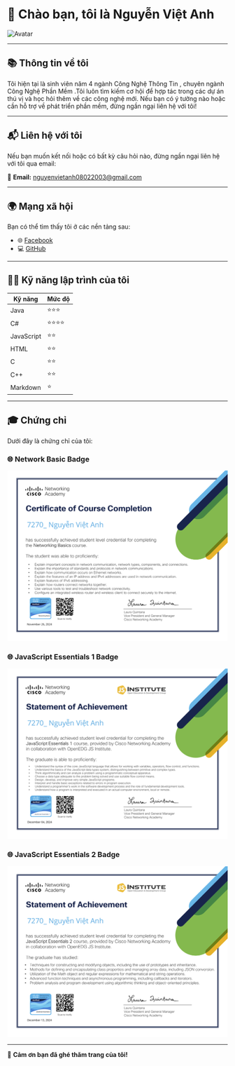 # 👋 Chào bạn, tôi là **Nguyễn Việt Anh**
![Avatar](https://www.gravatar.com/avatar/2cef745351c9633b7eca9358ed3255fb?s=240&d=mp)

---

## 📚 Thông tin về tôi
Tôi hiện tại là sinh viên năm 4 ngành Công Nghệ Thông Tin , chuyên ngành Công Nghệ Phần Mềm .Tôi luôn tìm kiếm cơ hội để hợp tác trong các dự án thú vị và học hỏi thêm về các công nghệ mới. Nếu bạn có ý tưởng nào hoặc cần hỗ trợ về phát triển phần mềm, đừng ngần ngại liên hệ với tôi!

---

## 📬 Liên hệ với tôi
Nếu bạn muốn kết nối hoặc có bất kỳ câu hỏi nào, đừng ngần ngại liên hệ với tôi qua email:

📧 **Email:** [nguyenvietanh08022003@gmail.com](mailto:nguyenvietanh08022003@gmail.com)

---

## 🌍 Mạng xã hội
Bạn có thể tìm thấy tôi ở các nền tảng sau:

- 🌐 [Facebook](https://www.facebook.com/profile.php?id=100011770384069)  
- 💻 [GitHub](https://github.com/7270-NguyenVietAnh)  

---
## 👨‍💻 Kỹ năng lập trình của tôi
| Kỹ năng          | Mức độ       |
|-------------------|--------------|
| Java             | ⭐⭐⭐          |
| C#               | ⭐⭐⭐⭐         |
| JavaScript       | ⭐⭐           |
| HTML             | ⭐⭐           |
| C                | ⭐⭐           |
| C++              | ⭐⭐           |
| Markdown         | ⭐            |
---

## 🎓 Chứng chỉ
Dưới đây là chứng chỉ của tôi:

### 🌐 Network Basic Badge
![Chứng chỉ Network Basic](network_basic_badge.png)

### 🌐 JavaScript Essentials 1 Badge
![Chứng chỉ JavaScript Essentials 1](javascript_essentials_1_badge.png) 

### 🌐 JavaScript Essentials 2 Badge
![Chứng chỉ JavaScript Essentials 2](javascript_essentials_2_badge.png)

---

🌱 **Cảm ơn bạn đã ghé thăm trang của tôi!**
